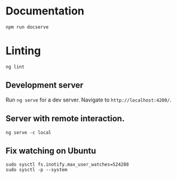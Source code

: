 # Documentation

    npm run docserve

# Linting

    ng lint

## Development server

Run `ng serve` for a dev server. Navigate to `http://localhost:4200/`. 

## Server with remote interaction.

    ng serve -c local

## Fix watching on Ubuntu

    sudo sysctl fs.inotify.max_user_watches=524288
    sudo sysctl -p --system
